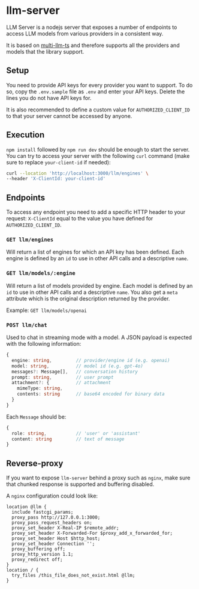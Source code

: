 # llm-server

LLM Server is a nodejs server that exposes a number of endpoints to access LLM models from various providers in a consistent way.

It is based on [multi-llm-ts](https://github.com/nbonamy/multi-llm-ts) and therefore supports all the providers and models that the library support.

## Setup

You need to provide API keys for every provider you want to support. To do so, copy the `.env.sample` file as `.env` and enter your API keys. Delete the lines you do not have API keys for.

It is also recommended to define a custom value for `AUTHORIZED_CLIENT_ID` to that your server cannot be accessed by anyone.

## Execution

`npm install` followed by `npm run dev` should be enough to start the server. You can try to access your server with the following `curl` command (make sure to replace `your-client-id` if needed):

```sh
curl --location 'http://localhost:3000/llm/engines' \
--header 'X-ClientId: your-client-id'
```



## Endpoints

To access any endpoint you need to add a specific HTTP header to your request: `X-ClientId` equal to the value you have defined for `AUTHORIZED_CLIENT_ID`.

### `GET llm/engines`

Will return a list of engines for which an API key has been defined. Each engine is defined by an `id` to use in other API calls and a descriptive `name`.

### `GET llm/models/:engine`

Will return a list of models provided by engine. Each model is defined by an `id` to use in other API calls and a descriptive `name`. You also get a `meta` attribute which is the original description returned by the provider.

Example: `GET llm/models/openai`

### `POST llm/chat`

Used to chat in streaming mode with a model. A JSON payload is expected with the following information:

```typescript
{
  engine: string,         // provider/engine id (e.g. openai)
  model: string,          // model id (e.g. gpt-4o)
  messages?: Message[],   // conversation history
  prompt: string,         // user prompt
  attachment?: {          // attachment
    mimeType: string,     
    contents: string      // base64 encoded for binary data
  }
}
```

Each `Message` should be:

```typescript
{
  role: string,           // 'user' or 'assistant'
  content: string         // text of message
}
```

## Reverse-proxy

If you want to expose `llm-server` behind a proxy such as `nginx`, make sure that chunked response is supported and buffering disabled.

A `nginx` configuration could look like:

```nginx
location @llm {
  include fastcgi_params;
  proxy_pass http://127.0.0.1:3000;
  proxy_pass_request_headers on;
  proxy_set_header X-Real-IP $remote_addr;
  proxy_set_header X-Forwarded-For $proxy_add_x_forwarded_for;
  proxy_set_header Host $http_host;
  proxy_set_header Connection '';
  proxy_buffering off;
  proxy_http_version 1.1;
  proxy_redirect off;
}
location / {
  try_files /this_file_does_not_exist.html @llm;
}
```